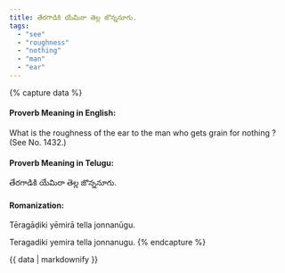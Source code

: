 ```yaml
---
title: తేరగాడికి యేమిరా తెల్ల జొన్ననూగు.
tags:
  - "see"
  - "roughness"
  - "nothing"
  - "man"
  - "ear"
---
```


{% capture data %}
#### Proverb Meaning in English:
What is the roughness of the ear to the man who gets grain for nothing ?
(See No. 1432.)

#### Proverb Meaning in Telugu:
తేరగాడికి యేమిరా తెల్ల జొన్ననూగు.

#### Romanization:
Tēragāḍiki yēmirā tella jonnanūgu.

Teragadiki yemira tella jonnanugu.
{% endcapture %}

{{ data | markdownify }}

